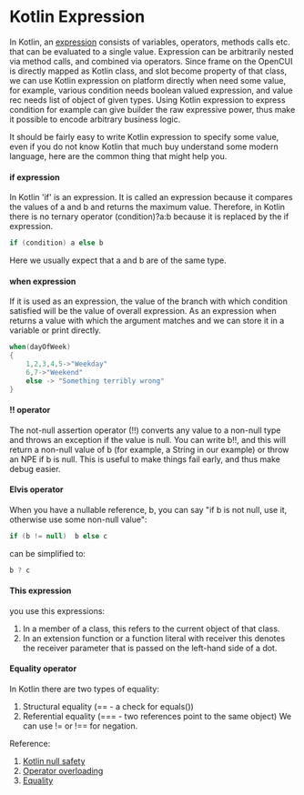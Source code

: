 # Kotlin Expression

In Kotlin, an [expression](https://kotlinlang.org/spec/expressions.html) consists of variables, operators, methods calls etc. that can be evaluated to a single value. Expression can be arbitrarily nested via method calls, and combined via operators. Since frame on the OpenCUI is directly mapped as Kotlin class, and slot become property of that class, we can use Kotlin expression on platform directly when need some value, for example, various condition needs boolean valued expression, and value rec needs list of object of given types. Using Kotlin expression to express condition for example can give builder the raw expressive power, thus make it possible to encode arbitrary business logic. 

It should be fairly easy to write Kotlin expression to specify some value, even if you do not know Kotlin that much buy understand some modern language, here are the common thing that might help you.

#### if expression 
In Kotlin 'if' is an expression. It is called an expression because it compares the values of a and b and returns the maximum value. Therefore, in Kotlin there is no ternary operator (condition)?a:b because it is replaced by the if expression. 
``` kotlin
if (condition) a else b
```
Here we usually expect that a and b are of the same type.

#### when expression
If it is used as an expression, the value of the branch with which condition satisfied will be the value of overall expression. As an expression when returns a value with which the argument matches and we can store it in a variable or print directly. 

``` kotlin
when(dayOfWeek)
{
    1,2,3,4,5->"Weekday"
    6,7->"Weekend"
    else -> "Something terribly wrong"
}
```

#### !! operator
The not-null assertion operator (!!) converts any value to a non-null type and throws an exception if the value is null. You can write b!!, and this will return a non-null value of b (for example, a String in our example) or throw an NPE if b is null. This is useful to make things fail early, and thus make debug easier. 

#### Elvis operator
When you have a nullable reference, b, you can say "if b is not null, use it, otherwise use some non-null value":
``` kotlin
if (b != null)  b else c
```
can be simplified to:
``` kotlin
b ? c
```

#### This expression
you use this expressions:
1. In a member of a class, this refers to the current object of that class.
2. In an extension function or a function literal with receiver this denotes the receiver parameter that is passed on the left-hand side of a dot.


#### Equality operator
In Kotlin there are two types of equality:
1. Structural equality (== - a check for equals())
2. Referential equality (=== - two references point to the same object)
We can use != or !== for negation. 

Reference:
1. [Kotlin null safety](https://kotlinlang.org/docs/null-safety.html)
2. [Operator overloading](https://kotlinlang.org/docs/operator-overloading.html)
3. [Equality](https://kotlinlang.org/docs/equality.html)